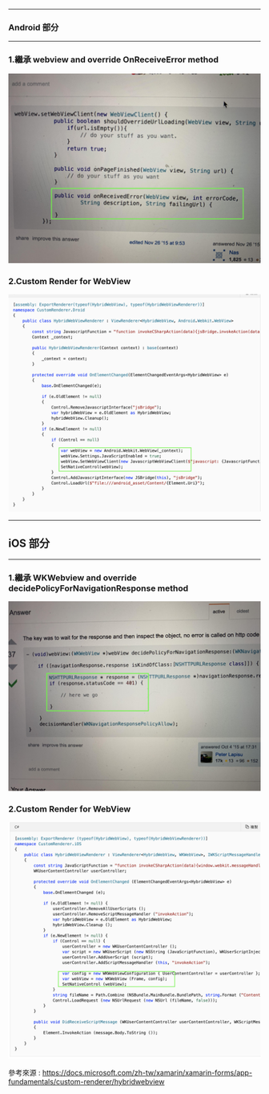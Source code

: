 <hr><h3>Android 部分</h3><hr>

<h3>1.繼承  webview and override OnReceiveError method </h3>

![alt tag](https://github.com/eggeggss/HybridWebViewRender/blob/master/Android.jpg)

<h3>2.Custom Render for WebView</h3>

![alt tag](https://github.com/eggeggss/HybridWebViewRender/blob/master/AndroidWebview.png)


<hr> <h2> iOS 部分 </h3> <hr>

<h3>1.繼承  WKWebview and override decidePolicyForNavigationResponse method </h3>

![alt tag](https://github.com/eggeggss/HybridWebViewRender/blob/master/iOS.jpg)


<h3>2.Custom Render for WebView</h3>


![alt tag](https://github.com/eggeggss/HybridWebViewRender/blob/master/iOSWKWebview.png)


參考來源 : https://docs.microsoft.com/zh-tw/xamarin/xamarin-forms/app-fundamentals/custom-renderer/hybridwebview
